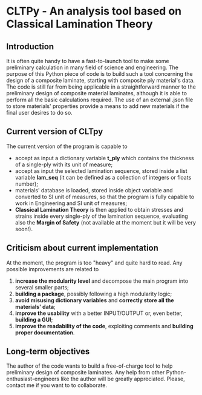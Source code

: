 # CLTPy - An analysis tool based on Classical Lamination Theory
## Introduction
It is often quite handy to have a fast-to-launch tool to make some preliminary calculation in many field of science and engineering. The purpose of this Python piece of code is to build such a tool concerning the design of a composite laminate, starting with composite ply material's data. The code is still far from being applicable in a straightforward manner to the preliminary design of composite material laminates, although it is able to perform all the basic calculations required. The use of an external .json file to store materials' properties provide a means to add new materials if the final user desires to do so.
## Current version of CLTpy
The current version of the program is capable to 
* accept as input a dictionary variable **t_ply** which contains the thickness of a single-ply with its unit of measure;
* accept as input the selected lamination sequence, stored inside a list variable **lam_seq** (it can be defined as a collection of integers or floats number);
* materials' database is loaded, stored inside object variable and converted to SI unit of measures, so that the program is fully capable to work in Engineering and SI unit of measures;
* **Classical Lamination Theory** is then applied to obtain stresses and strains inside every single-ply of the lamination sequence, evaluating also the **Margin of Safety** (not available at the moment but it will be very soon!).
## Criticism about current implementation 
At the moment, the program is too "heavy" and quite hard to read. Any possible improvements are related to
1. **increase the modularity level** and decompose the main program into several smaller parts;
2.  **building a package**, possibly following a high modularity logic; 
3.  **avoid misusing dictionary variables** and **correctly store all the materials' data**; 
4.  **improve the usability** with a better INPUT/OUTPUT or, even better, **building a GUI**; 
5.  **improve the readability of the code**, exploiting comments and **building proper documentation**.
## Long-term objectives 
The author of the code wants to build a free-of-charge tool to help preliminary design of composite laminates. Any help from other Python-enthusiast-engineers like the author will be greatly appreciated. Please, contact me if you want to to collaborate.
